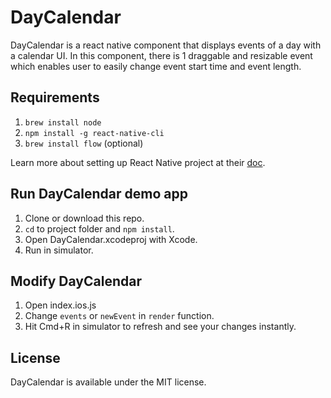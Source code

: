 # DayCalendar

DayCalendar is a react native component that displays events of a day with a calendar UI. In this component, there is 1 draggable and resizable event which enables user to easily change event start time and event length.

## Requirements
1. `brew install node`
2. `npm install -g react-native-cli`
3. `brew install flow` (optional)

Learn more about setting up React Native project at their [doc](http://facebook.github.io/react-native/docs/getting-started.html#content).

## Run DayCalendar demo app
1. Clone or download this repo. 
2. `cd` to project folder and `npm install`.
3. Open DayCalendar.xcodeproj with Xcode.
4. Run in simulator.

## Modify DayCalendar
1. Open index.ios.js
2. Change `events` or `newEvent` in `render` function.
3. Hit Cmd+R in simulator to refresh and see your changes instantly.

## License
DayCalendar is available under the MIT license.
